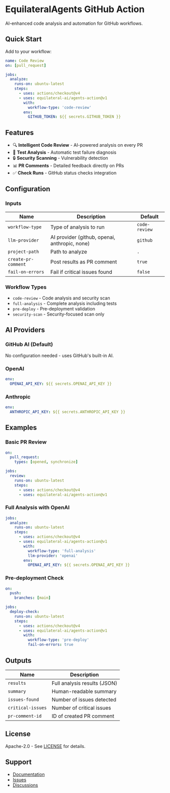# EquilateralAgents GitHub Action

AI-enhanced code analysis and automation for GitHub workflows.

## Quick Start

Add to your workflow:

```yaml
name: Code Review
on: [pull_request]

jobs:
  analyze:
    runs-on: ubuntu-latest
    steps:
      - uses: actions/checkout@v4
      - uses: equilateral-ai/agents-action@v1
        with:
          workflow-type: 'code-review'
        env:
          GITHUB_TOKEN: ${{ secrets.GITHUB_TOKEN }}
```

## Features

- 🔍 **Intelligent Code Review** - AI-powered analysis on every PR
- 🧪 **Test Analysis** - Automatic test failure diagnosis
- 🔒 **Security Scanning** - Vulnerability detection
- 📊 **PR Comments** - Detailed feedback directly on PRs
- ✅ **Check Runs** - GitHub status checks integration

## Configuration

### Inputs

| Name | Description | Default |
|------|-------------|---------|
| `workflow-type` | Type of analysis to run | `code-review` |
| `llm-provider` | AI provider (github, openai, anthropic, none) | `github` |
| `project-path` | Path to analyze | `.` |
| `create-pr-comment` | Post results as PR comment | `true` |
| `fail-on-errors` | Fail if critical issues found | `false` |

### Workflow Types

- `code-review` - Code analysis and security scan
- `full-analysis` - Complete analysis including tests
- `pre-deploy` - Pre-deployment validation
- `security-scan` - Security-focused scan only

## AI Providers

### GitHub AI (Default)
No configuration needed - uses GitHub's built-in AI.

### OpenAI
```yaml
env:
  OPENAI_API_KEY: ${{ secrets.OPENAI_API_KEY }}
```

### Anthropic
```yaml
env:
  ANTHROPIC_API_KEY: ${{ secrets.ANTHROPIC_API_KEY }}
```

## Examples

### Basic PR Review
```yaml
on:
  pull_request:
    types: [opened, synchronize]

jobs:
  review:
    runs-on: ubuntu-latest
    steps:
      - uses: actions/checkout@v4
      - uses: equilateral-ai/agents-action@v1
```

### Full Analysis with OpenAI
```yaml
jobs:
  analyze:
    runs-on: ubuntu-latest
    steps:
      - uses: actions/checkout@v4
      - uses: equilateral-ai/agents-action@v1
        with:
          workflow-type: 'full-analysis'
          llm-provider: 'openai'
        env:
          OPENAI_API_KEY: ${{ secrets.OPENAI_API_KEY }}
```

### Pre-deployment Check
```yaml
on:
  push:
    branches: [main]

jobs:
  deploy-check:
    runs-on: ubuntu-latest
    steps:
      - uses: actions/checkout@v4
      - uses: equilateral-ai/agents-action@v1
        with:
          workflow-type: 'pre-deploy'
          fail-on-errors: true
```

## Outputs

| Name | Description |
|------|-------------|
| `results` | Full analysis results (JSON) |
| `summary` | Human-readable summary |
| `issues-found` | Number of issues detected |
| `critical-issues` | Number of critical issues |
| `pr-comment-id` | ID of created PR comment |

## License

Apache-2.0 - See [LICENSE](LICENSE) for details.

## Support

- [Documentation](https://docs.equilateral.ai/github)
- [Issues](https://github.com/equilateral-ai/agents-action/issues)
- [Discussions](https://github.com/equilateral-ai/agents-action/discussions)